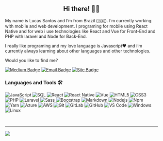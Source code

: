 <h2 align="center"> Hi there! 👋😁 </h2>

My name is Lucas Santos and I’m from Brazil (🇧🇷). I’m currently working with mobile and web development. I programing for mobile using React Native and for web i use technologies like React and Vue for Front-End and PHP with laravel and Node for Back-End.

I really like programing and my love language is Javascript❤️ and i’m currently always learning about other languages and other technologies.

Would you like to find me?

[![Medium Badge](https://img.shields.io/badge/lucassantoss-blue?style=flat-square&logo=medium)](https://medium.com/@lucassantoss)
[![Email Badge](https://img.shields.io/badge/lucassanttos.dev@gmail.com-%23E44D27?style=flat-square&logo=gmail&logoColor=ffffff)](lucassanttos.dev@gmail.com)
[![Site Badge](https://img.shields.io/badge/lucassantos.io-black?style=flat-square&logo=browser)](https://lucassantos.io)

### Languages and Tools 🛠 

![JavaScript](https://img.shields.io/badge/-JavaScript-%23F7DF1C?style=flat-square&logo=javascript&logoColor=000000&labelColor=%23F7DF1C&color=%23FFCE5A)
![SQL](http://img.shields.io/badge/-SQL-3776AB?style=flat-square&logo=sql&logoColor=ffffff)
![React](https://img.shields.io/badge/-React-61DAFB?style=flat-square&logo=react&logoColor=ffffff)
![React Native](https://img.shields.io/badge/-React%20Native-61DAFB?style=flat-square&logo=react&logoColor=ffffff)
![Vue](https://img.shields.io/badge/-Vue-61DAFB?style=flat-square&logo=vue-dot-js&logoColor=ffffff)
![HTML5](https://img.shields.io/badge/-HTML5-%23E44D27?style=flat-square&logo=html5&logoColor=ffffff)
![CSS3](https://img.shields.io/badge/-CSS3-%231572B6?style=flat-square&logo=css3)
![PHP](https://img.shields.io/badge/-PHP-%23CC6699?style=flat-square&logo=php&logoColor=ffffff)
![Laravel](https://img.shields.io/badge/-Laravel-%23CC6699?style=flat-square&logo=laravel&logoColor=ffffff)
![Sass](https://img.shields.io/badge/-Sass-%23CC6699?style=flat-square&logo=sass&logoColor=ffffff)
![Bootstrap](https://img.shields.io/badge/-Bootstrap-563D7C?style=flat-square&logo=Bootstrap)
![Markdown](https://img.shields.io/badge/-Markdown-000000?style=flat-square&logo=markdown)
![Nodejs](https://img.shields.io/badge/-Nodejs-339933?style=flat-square&logo=Node.js&logoColor=ffffff)
![Npm](https://img.shields.io/badge/-npm-CB3837?style=flat-square&logo=npm)
![Yarn](https://img.shields.io/badge/-Yarn-CB3837?style=flat-square&logo=yarn)
![Azure](https://img.shields.io/badge/-Azure-FFCA28?style=flat-square&logo=microsoft-azure&logoColor=ffffff)
![AWS](https://img.shields.io/badge/-AWS-CC2927?style=flat-square&logo=aws&logoColor=ffffff)
![Git](https://img.shields.io/badge/-Git-%23F05032?style=flat-square&logo=git&logoColor=%23ffffff)
![GitLab](https://img.shields.io/badge/-GitLab-FCA121?style=flat-square&logo=gitlab)
![GitHub](https://img.shields.io/badge/-GitHub-181717?style=flat-square&logo=github)
![VS Code](http://img.shields.io/badge/-VS%20Code-007ACC?style=flat-square&logo=visual-studio-code&logoColor=ffffff)
![Windows](http://img.shields.io/badge/-Windows-0078D6?style=flat-square&logo=windows&logoColor=ffffff)
![Linux](http://img.shields.io/badge/-Linux-0078D6?style=flat-square&logo=linux&logoColor=ffffff)

<br/>

---

<a href="https://github.com/lucassanttoss">
  <img align="center" src="https://github-readme-stats.vercel.app/api/top-langs/?username=lucassanttoss&count_private=true&show_icons=true&theme=radical&layout=compact" />
</a>

<!--
**lucassanttoss/lucassanttoss** is a ✨ _special_ ✨ repository because its `README.md` (this file) appears on your GitHub profile.

Here are some ideas to get you started:

- 🔭 I’m currently working on ...
- 🌱 I’m currently learning ...
- 👯 I’m looking to collaborate on ...
- 🤔 I’m looking for help with ...
- 💬 Ask me about ...
- 📫 How to reach me: ...
- 😄 Pronouns: ...
- ⚡ Fun fact: ...
-->
